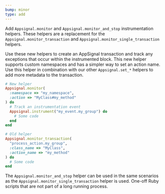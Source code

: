 ```yaml
---
bump: minor
type: add
---
```


Add `Appsignal.monitor` and `Appsignal.monitor_and_stop` instrumentation helpers. These helpers are a replacement for the `Appsignal.monitor_transaction` and `Appsignal.monitor_single_transaction` helpers.

Use these new helpers to create an AppSignal transaction and track any exceptions that occur within the instrumented block. This new helper supports custom namespaces and has a simpler way to set an action name. Use this helper in combination with our other `Appsignal.set_*` helpers to add more metadata to the transaction.

```ruby
# New helper
Appsignal.monitor(
  :namespace => "my_namespace",
  :action => "MyClass#my_method"
) do
  # Track an instrumentation event
  Appsignal.instrument("my_event.my_group") do
    # Some code
  end
end

# Old helper
Appsignal.monitor_transaction(
  "process_action.my_group",
  :class_name => "MyClass",
  :action_name => "my_method"
) do
  # Some code
end
```

The `Appsignal.monitor_and_stop` helper can be used in the same scenarios as the `Appsignal.monitor_single_transaction` helper is used. One-off Ruby scripts that are not part of a long running process.
